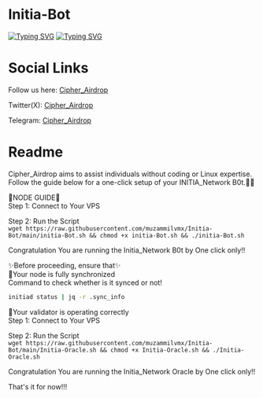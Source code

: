 # Initia-Bot

[![Typing SVG](https://readme-typing-svg.demolab.com/?lines=INITIA+Network+Node++Bot)](https://git.io/typing-svg)
[![Typing SVG](https://readme-typing-svg.demolab.com/?lines=By+Cipher_Airdrop)](https://git.io/typing-svg)

<h1>Social Links</h1>

Follow us here: [Cipher_Airdrop](https://linktr.ee/cadrop)

Twitter(X): [Cipher_Airdrop](https://x.com/cipher_airdrop)

Telegram: [Cipher_Airdrop](https://t.me/+tFmYJSANTD81MzE1)


<h1>Readme</h1>
Cipher_Airdrop aims to assist individuals without coding or Linux expertise. Follow the guide below for a one-click setup of your INITIA_Network B0t.👏😒

🌟NODE GUIDE🌟<br>
Step 1: Connect to Your VPS

Step 2: Run the Script<br>
`wget https://raw.githubusercontent.com/muzammilvmx/Initia-Bot/main/initia-Bot.sh && chmod +x initia-Bot.sh && ./initia-Bot.sh`<br>

Congratulation You are running the Initia_Network B0t by One click only!!<br>

✨Before proceeding, ensure that✨<br>
🔶Your node is fully synchronized<br>
Command to check whether is it synced or not!
```sh
initiad status | jq -r .sync_info
```

🔶Your validator is operating correctly<br>
Step 1: Connect to Your VPS

Step 2: Run the Script<br>
`wget https://raw.githubusercontent.com/muzammilvmx/Initia-Bot/main/Initia-Oracle.sh && chmod +x Initia-Oracle.sh && ./Initia-Oracle.sh`<br>

Congratulation You are running the Initia_Network Oracle by One click only!!<br>

That's it for now!!!
